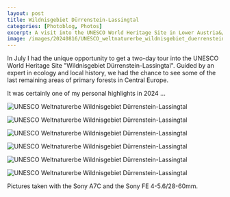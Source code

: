 ```yaml
---
layout: post
title: Wildnisgebiet Dürrenstein-Lassingtal
categories: [Photoblog, Photos]
excerpt: A visit into the UNESCO World Heritage Site in Lower Austria&/Styria
image: /images/20240816/UNESCO_weltnaturerbe_wildnisgebiet_duerrenstein_lassingtal-3.jpg
---
```


In July I had the unique opportunity to get a two-day tour into the UNESCO World Heritage Site "Wildnisgebiet Dürrenstein-Lassingtal".
Guided by an expert in ecology and local history, we had the chance to see some of the last remaining areas of primary forests in Central Europe.

It was certainly one of my personal highlights in 2024 ...

![UNESCO Weltnaturerbe Wildnisgebiet Dürrenstein-Lassingtal](../images/20240816/UNESCO_weltnaturerbe_wildnisgebiet_duerrenstein_lassingtal-1.jpg)

![UNESCO Weltnaturerbe Wildnisgebiet Dürrenstein-Lassingtal](../images/20240816/UNESCO_weltnaturerbe_wildnisgebiet_duerrenstein_lassingtal-2.jpg)

![UNESCO Weltnaturerbe Wildnisgebiet Dürrenstein-Lassingtal](../images/20240816/UNESCO_weltnaturerbe_wildnisgebiet_duerrenstein_lassingtal-3.jpg)

![UNESCO Weltnaturerbe Wildnisgebiet Dürrenstein-Lassingtal](../images/20240816/UNESCO_weltnaturerbe_wildnisgebiet_duerrenstein_lassingtal-4.jpg)

![UNESCO Weltnaturerbe Wildnisgebiet Dürrenstein-Lassingtal](../images/20240816/UNESCO_weltnaturerbe_wildnisgebiet_duerrenstein_lassingtal-5.jpg)

![UNESCO Weltnaturerbe Wildnisgebiet Dürrenstein-Lassingtal](../images/20240816/UNESCO_weltnaturerbe_wildnisgebiet_duerrenstein_lassingtal-6.jpg)



Pictures taken with the Sony A7C and the Sony FE 4-5.6/28-60mm.